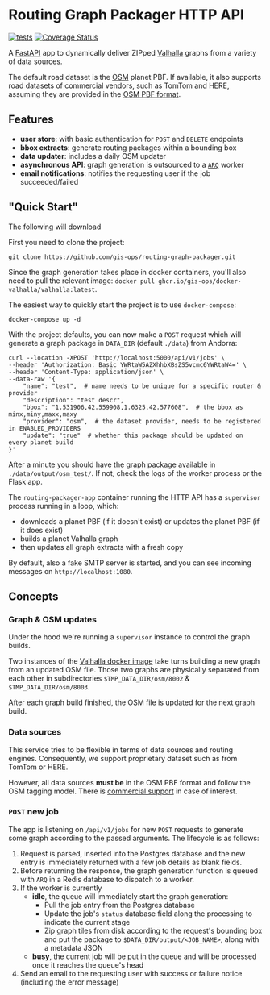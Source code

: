 # Routing Graph Packager HTTP API

[![tests](https://github.com/geoadmin/routing-graph-packager/actions/workflows/test-ubuntu.yml/badge.svg)](https://github.com/geoadmin/routing-graph-packager/actions/workflows/test-ubuntu.yml)
[![Coverage Status](https://coveralls.io/repos/github/gis-ops/routing-graph-packager/badge.svg)](https://coveralls.io/github/gis-ops/routing-graph-packager)

A [FastAPI](https://github.com/tiangolo/fastpi) app to dynamically deliver ZIPped [Valhalla](https://github.com/valhalla/valhalla) graphs from a variety of data sources.

The default road dataset is the [OSM](openstreetmap.org) planet PBF. If available, it also supports road datasets of commercial vendors, such as TomTom and HERE, assuming they are provided in the [OSM PBF format](https://wiki.openstreetmap.org/wiki/PBF_Format#).

## Features

- **user store**: with basic authentication for `POST` and `DELETE` endpoints
- **bbox extracts**: generate routing packages within a bounding box
- **data updater**: includes a daily OSM updater
- **asynchronous API**: graph generation is outsourced to a [`ARQ`](https://github.com/samuelcolvin/arq) worker
- **email notifications**: notifies the requesting user if the job succeeded/failed

## "Quick Start"

The following will download

First you need to clone the project:

```
git clone https://github.com/gis-ops/routing-graph-packager.git
```

Since the graph generation takes place in docker containers, you'll also need to pull the relevant image: `docker pull ghcr.io/gis-ops/docker-valhalla/valhalla:latest`.

The easiest way to quickly start the project is to use `docker-compose`:

```
docker-compose up -d
```

With the project defaults, you can now make a `POST` request which will generate a graph package in `DATA_DIR` (default `./data`) from Andorra:

```
curl --location -XPOST 'http://localhost:5000/api/v1/jobs' \
--header 'Authorization: Basic YWRtaW5AZXhhbXBsZS5vcmc6YWRtaW4=' \
--header 'Content-Type: application/json' \
--data-raw '{
	"name": "test",  # name needs to be unique for a specific router & provider
	"description": "test descr",
	"bbox": "1.531906,42.559908,1.6325,42.577608",  # the bbox as minx,miny,maxx,maxy
	"provider": "osm",  # the dataset provider, needs to be registered in ENABLED_PROVIDERS
	"update": "true"  # whether this package should be updated on every planet build
}'
```

After a minute you should have the graph package available in `./data/output/osm_test/`. If not, check the logs of the worker process or the Flask app.

The `routing-packager-app` container running the HTTP API has a `supervisor` process running in a loop, which:

- downloads a planet PBF (if it doesn't exist) or updates the planet PBF (if it does exist)
- builds a planet Valhalla graph
- then updates all graph extracts with a fresh copy

By default, also a fake SMTP server is started, and you can see incoming messages on `http://localhost:1080`.

## Concepts

### Graph & OSM updates

Under the hood we're running a `supervisor` instance to control the graph builds.

Two instances of the [Valhalla docker image](https://github.com/gis-ops/docker-valhalla) take turns building a new graph from an updated OSM file. Those two graphs are physically separated from each other in subdirectories `$TMP_DATA_DIR/osm/8002` & `$TMP_DATA_DIR/osm/8003`.

After each graph build finished, the OSM file is updated for the next graph build.

### Data sources

This service tries to be flexible in terms of data sources and routing engines. Consequently, we support proprietary dataset such as from TomTom or HERE.

However, all data sources **must be** in the OSM PBF format and follow the OSM tagging model. There is [commercial support](https://github.com/gis-ops/prop2osm) in case of interest.

### `POST` new job

The app is listening on `/api/v1/jobs` for new `POST` requests to generate some graph according to the passed arguments. The lifecycle is as follows:

1. Request is parsed, inserted into the Postgres database and the new entry is immediately returned with a few job details as blank fields.
2. Before returning the response, the graph generation function is queued with `ARQ` in a Redis database to dispatch to a worker.
3. If the worker is currently
   - **idle**, the queue will immediately start the graph generation:
     - Pull the job entry from the Postgres database
     - Update the job's `status` database field along the processing to indicate the current stage
     - Zip graph tiles from disk according to the request's bounding box and put the package to `$DATA_DIR/output/<JOB_NAME>`, along with a metadata JSON
   - **busy**, the current job will be put in the queue and will be processed once it reaches the queue's head
4. Send an email to the requesting user with success or failure notice (including the error message)
